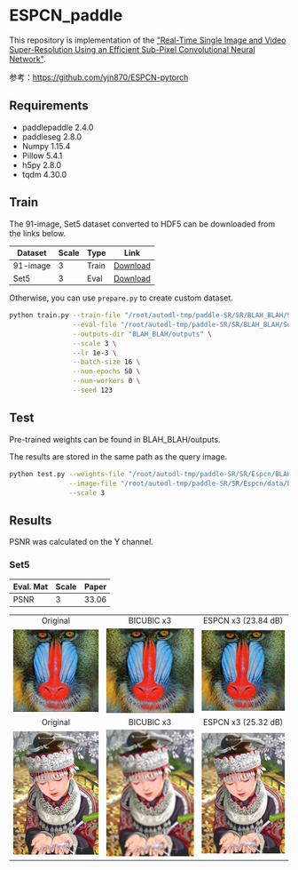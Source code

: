 # ESPCN_paddle
This repository is implementation of the ["Real-Time Single Image and Video Super-Resolution Using an Efficient Sub-Pixel Convolutional Neural Network"](https://arxiv.org/abs/1609.05158).

参考：https://github.com/yjn870/ESPCN-pytorch


## Requirements

- paddlepaddle 2.4.0
- paddleseg    2.8.0
- Numpy 1.15.4
- Pillow 5.4.1
- h5py 2.8.0
- tqdm 4.30.0


## Train

The 91-image, Set5 dataset converted to HDF5 can be downloaded from the links below.

| Dataset  | Scale | Type  | Link                                                         |
| -------- | ----- | ----- | ------------------------------------------------------------ |
| 91-image | 3     | Train | [Download](https://www.dropbox.com/s/4mv1v4qfjo17zg3/91-image_x3.h5?dl=0) |
| Set5     | 3     | Eval  | [Download](https://www.dropbox.com/s/9qlb94in1iqh6nf/Set5_x3.h5?dl=0) |

Otherwise, you can use `prepare.py` to create custom dataset.

```bash
python train.py --train-file "/root/autodl-tmp/paddle-SR/SR/BLAH_BLAH/91-image_x3.h5" \
                --eval-file "/root/autodl-tmp/paddle-SR/SR/BLAH_BLAH/Set5_x3.h5" \
                --outputs-dir "BLAH_BLAH/outputs" \
                --scale 3 \
                --lr 1e-3 \
                --batch-size 16 \
                --num-epochs 50 \
                --num-workers 0 \
                --seed 123                
```

## Test

Pre-trained weights can be found in BLAH_BLAH/outputs.

The results are stored in the same path as the query image.

```bash
python test.py --weights-file "/root/autodl-tmp/paddle-SR/SR/Espcn/BLAH_BLAH/outputs/x3/best.pdiparams" \
               --image-file "/root/autodl-tmp/paddle-SR/SR/Espcn/data/baboon.bmp" \
               --scale 3
```

## Results

PSNR was calculated on the Y channel.

### Set5

| Eval. Mat | Scale | Paper |
| --------- | ----- | ----- |
| PSNR      | 3     | 33.06 |


<table>
    <tr>
        <td><center>Original</center></td>
        <td><center>BICUBIC x3</center></td>
        <td><center>ESPCN x3 (23.84 dB)</center></td>
    </tr>
    <tr>
    	<td>
    		<center><img src="./data/baboon.bmp""></center>
    	</td>
    	<td>
    		<center><img src="./data/baboon_bicubic_x3.bmp"></center>
    	</td>
    	<td>
    		<center><img src="./data/baboon_espcn_x3.bmp"></center>
    	</td>
    </tr>
    <tr>
        <td><center>Original</center></td>
        <td><center>BICUBIC x3</center></td>
        <td><center>ESPCN x3 (25.32 dB)</center></td>
    </tr>
    <tr>
    	<td>
    		<center><img src="./data/comic.bmp""></center>
    	</td>
    	<td>
    		<center><img src="./data/comic_bicubic_x3.bmp"></center>
    	</td>
    	<td>
    		<center><img src="./data/comic_espcn_x3.bmp"></center>
    	</td>
    </tr>  
</table>





